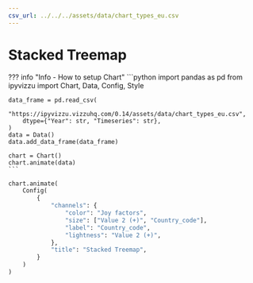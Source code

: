 ```yaml
---
csv_url: ../../../assets/data/chart_types_eu.csv
---
```


# Stacked Treemap

<div id="example_01"></div>

??? info "Info - How to setup Chart"
    ```python
    import pandas as pd
    from ipyvizzu import Chart, Data, Config, Style

    data_frame = pd.read_csv(
        "https://ipyvizzu.vizzuhq.com/0.14/assets/data/chart_types_eu.csv",
        dtype={"Year": str, "Timeseries": str},
    )
    data = Data()
    data.add_data_frame(data_frame)

    chart = Chart()
    chart.animate(data)
    ```

```python
chart.animate(
    Config(
        {
            "channels": {
                "color": "Joy factors",
                "size": ["Value 2 (+)", "Country_code"],
                "label": "Country_code",
                "lightness": "Value 2 (+)",
            },
            "title": "Stacked Treemap",
        }
    )
)
```

<script src="./treemap_rectangle_2dis_2con.js"></script>
